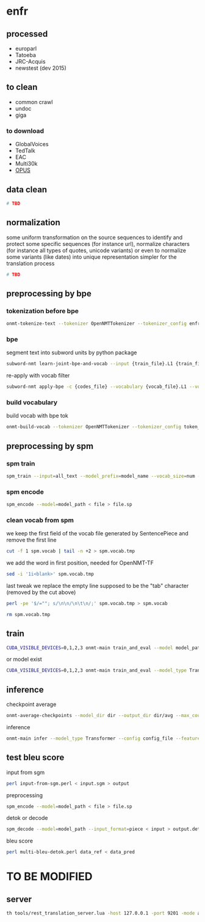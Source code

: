 # enfr

## processed
- europarl
- Tatoeba 
- JRC-Acquis
- newstest (dev 2015)

## to clean
- common crawl
- undoc
- giga

### to download
- GlobalVoices
- TedTalk
- EAC
- Multi30k
- [OPUS](http://opus.nlpl.eu/)

## data clean
```bash
# TBD
```

## normalization
some uniform transformation on the source sequences to identify and protect some specific sequences (for instance url), normalize characters (for instance all types of quotes, unicode variants) or even to normalize some variants (like dates) into unique representation simpler for the translation process
```bash
# TBD
```

## preprocessing by bpe

### tokenization before bpe
```bash
onmt-tokenize-text --tokenizer OpenNMTTokenizer --tokenizer_config enfr/config/tokenization/no_bpe.yml < input > output
```

### bpe
segment text into subword units by python package
```bash
subword-nmt learn-joint-bpe-and-vocab --input {train_file}.L1 {train_file}.L2 -s {num_operations} -o {codes_file} --write-vocabulary {vocab_file}.L1 {vocab_file}.L2
```
re-apply with vocab filter
```bash
subword-nmt apply-bpe -c {codes_file} --vocabulary {vocab_file}.L1 --vocabulary-threshold 50 < {train_file}.L1 > {train_file}.BPE.L1
```

### build vocabulary
build vocab with bpe tok
```bash
onmt-build-vocab --tokenizer OpenNMTTokenizer --tokenizer_config token_config --size 50000 --save_vocab vocab_path train_path
```

## preprocessing by spm

### spm train
```bash
spm_train --input=all_text --model_prefix=model_name --vocab_size=num --character_coverage=1
```

### spm encode
```bash
spm_encode --model=model_path < file > file.sp
```

### clean vocab from spm
we keep the first field of the vocab file generated by SentencePiece and remove the first line <unk>
```bash
cut -f 1 spm.vocab | tail -n +2 > spm.vocab.tmp
```
we add the <blank> word in first position, needed for OpenNMT-TF
```bash
sed -i '1i<blank>' spm.vocab.tmp
```
last tweak we replace the empty line supposed to be the "tab" character (removed by the cut above)
```bash
perl -pe '$/=""; s/\n\n/\n\t\n/;' spm.vocab.tmp > spm.vocab
```
```bash
rm spm.vocab.tmp
```

## train
```bash
CUDA_VISIBLE_DEVICES=0,1,2,3 onmt-main train_and_eval --model model_path --config train_config --num_gpus 4
```
or model exist
```bash
CUDA_VISIBLE_DEVICES=0,1,2,3 onmt-main train_and_eval --model_type Transformer --config train_config --num_gpus 4
```

## inference
checkpoint average
```bash
onmt-average-checkpoints --model_dir dir --output_dir dir/avg --max_count 5
```
inference
```bash
onmt-main infer --model_type Transformer --config config_file --features_file input --predictions_file output --checkpoint_path path/model.ckpt-200000
```

## test bleu score
input from sgm
```bash
perl input-from-sgm.perl < input.sgm > output
```
preprocessing
```bash
spm_encode --model=model_path < file > file.sp
```
detok or decode
```bash
spm_decode --model=model_path --input_format=piece < input > output.detok
```
bleu score
```bash
perl multi-bleu-detok.perl data_ref < data_pred
```


# TO BE MODIFIED

## server
```bash
th tools/rest_translation_server.lua -host 127.0.0.1 -port 9201 -mode aggressive -segment_numbers -joiner_annotate -replace_unk -beam_size 10 -case_feature -bpe_model /path/bpe -model /path/model 
```



